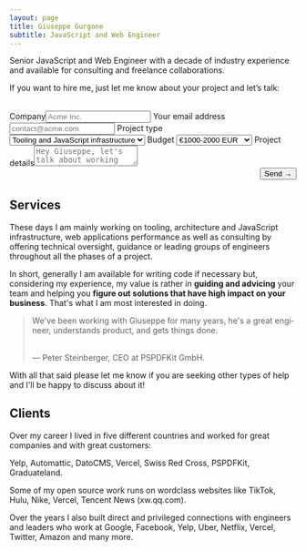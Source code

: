 ```yaml
---
layout: page
title: Giuseppe Gurgone
subtitle: JavaScript and Web Engineer
---
```


Senior JavaScript and Web Engineer with a decade of industry experience and available for consulting and freelance collaborations.

If you want to hire me, just let me know about your project and let’s talk:

<form action="https://contact-form-fn.vercel.app/api" method="post" class="Form" style="margin: 2rem auto">
  <label
    >Company<input type="text" name="company" placeholder="Acme Inc." required
  /></label>
  <label
    >Your email address<input
      type="email"
      name="email"
      placeholder="contact@acme.com"
      required
  /></label>
  <label>
    Project type
    <select name="project" required>
      <option value="Infra">Tooling and JavaScript infrastructure</option>
      <option value="Audit">Performance or Codebase Audit</option>
      <option value="Team Guidance">Team Guidance</option>
      <option value="Design Systems">Design Systems</option>
      <option value="Other">Other</option>
    </select>
  </label>
  <label>
    Budget
    <select name="budget" required>
      <option value="€1000-3000 EUR">€1000-2000 EUR</option>
      <option value="€3000-5000 EUR">€3000-5000 EUR</option>
      <option value="€5000-10000 EUR">€5000-10000 EUR</option>
      <option value="€10000+ EUR">€10000+ EUR</option>
    </select>
  </label>
  <label
    >Project details<textarea
      name="message"
      placeholder="Hey Giuseppe, let's talk about working together!"
      required
    ></textarea
  ></label>

<div style="display: flex; justify-content: flex-end">
  <button>Send<span aria-hidden="true"> →</span></button>
</div>
</form>

## Services

These days I am mainly working on tooling, architecture and JavaScript infrastructure, web applications performance as well as consulting by offering technical oversight, guidance or leading groups of engineers throughout all the phases of a project.

In short, generally I am available for writing code if necessary but, considering my experience, my value is rather in **guiding and advicing** your team and helping you **figure out solutions that have high impact on your business**. That's what I am most interested in doing.

<blockquote class="twitter-tweet"><p lang="en" dir="ltr">We&#39;ve been working with Giuseppe for many years, he&#39;s a great engineer, understands product, and gets things done.</p><br>&mdash; Peter Steinberger, CEO at PSPDFKit GmbH.</blockquote>

With all that said please let me know if you are seeking other types of help and I'll be happy to discuss about it!

## Clients

Over my career I lived in five different countries and worked for great companies and with great customers:

Yelp, Automattic, DatoCMS, Vercel, Swiss Red Cross, PSPDFKit, Graduateland.

Some of my open source work runs on wordclass websites like TikTok, Hulu, Nike, Vercel, Tencent News (xw.qq.com).

Over the years I also built direct and privileged connections with engineers and leaders who work at Google, Facebook, Yelp, Uber, Netflix, Vercel, Twitter, Amazon and many more.

<script>
  document.querySelector('.Form').addEventListener('submit', event => {
    event.preventDefault()
    const confirmcode = Math.random().toString(36).replace(/[^a-z]+/g, '').substr(0, 5)
    const typedcode = window.prompt(`Please confirm by typing the following code:
    ${confirmcode}
    `)

    if (confirmcode !== typedcode.trim()) {
      alert('Wrong code. Please try again.')
      return
    }

    const button = event.target.querySelector('button')
    button.disabled = true

    fetch(event.target.action, {
      method: 'POST',
      headers: {
        "content-type": "application/json"
      },
      body: JSON.stringify(Object.fromEntries(new FormData(event.target)))
    }).then(response => {
      button.disabled = false
      if (!response.ok) {
        if (gtag) {
          gtag("event", "contact_error", {
            "event_category": "error",
            "event_label": "contact error",
            "value": `${response.status} ${response.statusText}`
          })
        }
        throw new Error()
      }
      const success = document.createElement('p')
      success.classList.add('Note')
      success.innerHTML = 'Thank you for contacting me! I will get back to you as soon as possible.<br>Have a great day!'
      event.target.replaceWith(success)
    }).catch(() => {
      button.disabled = false
      alert(`⚠ Something went wrong. Please contact me at ${atob('Y29udGFjdEBnZ3VyZ29uZS5jb20')}`)
    })
  })
</script>
